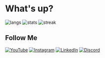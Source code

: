 #  What's up? 
![langs](https://github-readme-stats.vercel.app/api/top-langs?username=koshcher&show_icons=true&locale=en&layout=compact&theme=onedark&text_color=8cb172)
![stats](https://github-readme-stats.vercel.app/api?username=koshcher&show_icons=true)
![streak](https://github-readme-streak-stats.herokuapp.com/?user=koshcher&theme=onedark)

## Follow Me
[![YouTube](https://img.shields.io/badge/-YouTube-2c2c2c?style=for-the-badge&logo=YouTube&logoColor=F76060)](https://www.youtube.com/channel/UC76gVI16vbdC1Bwa87bECyw)
[![Instagram](https://img.shields.io/badge/-Instagram-2c2c2c?style=for-the-badge&logo=instagram&logoColor=F754E2)](https://www.instagram.com/koshchey_sw/)
[![LinkedIn](https://img.shields.io/badge/-LinkedIn-2c2c2c?style=for-the-badge&logo=linkedin&logoColor=6296CC)](https://www.linkedin.com/in/roman-koshchey-0a7a03223/)
[![Discord](https://img.shields.io/badge/-Discord-2c2c2c?style=for-the-badge&logo=Discord&logoColor=6079F7)](https://discord.com/users/Koshcher#7607)
